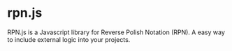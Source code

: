 # rpn.js
RPN.js is a Javascript library for Reverse Polish Notation (RPN). A easy way to include external logic into your projects.
